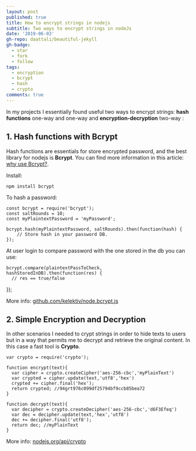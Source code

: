 ```yaml
---
layout: post
published: true
title: How to encrypt strings in nodejs
subtitle: Two ways to encrypt strings in nodeJs
date: '2019-06-03'
gh-repo: daattali/beautiful-jekyll
gh-badge:
  - star
  - fork
  - follow
tags:
  - encryption
  - bcrypt
  - hash
  - crypto
comments: true
---
```

In my projects I essentially found useful two ways to encrypt strings: **hash functions** one-way and one-way and **encryption-decryption** two-way :

## 1. Hash functions with Bcrypt

Hash functions are essentials for store encrypted password, and the best library for nodejs is **Bcrypt**. You can find more information in this article: [why use Bcrypt?](https://codahale.com/how-to-safely-store-a-password/).

Install:

	npm install bcrypt

To hash a password:

    const bcrypt = require('bcrypt');
    const saltRounds = 10;
    const myPlaintextPassword = 'myPassword';
    
	bcrypt.hash(myPlaintextPassword, saltRounds).then(function(hash) {
		// Store hash in your password DB.
	});

At user login to compare password with the one stored in the db you can use:

    bcrypt.compare(plaintextPassToCheck, hashStoredInDB).then(function(res) {
      // res == true/false
  });
  
More info: [github.com/kelektiv/node.bcrypt.js](https://github.com/kelektiv/node.bcrypt.js)


## 2. Simple Encryption and Decryption

In other scenarios I needed to crypt strings in order to hide texts  to users but in a way that permits me to decrypt and retrieve the original content. In this case a fast tool is **Crypto**.

    var crypto = require('crypto');

    function encrypt(text){
      var cipher = crypto.createCipher('aes-256-cbc','myPlainText')
      var crypted = cipher.update(text,'utf8','hex')
      crypted += cipher.final('hex');
      return crypted; //94grt976c099df25794bf9ccb85bea72
    }

    function decrypt(text){
      var decipher = crypto.createDecipher('aes-256-cbc','d6F3Efeq')
      var dec = decipher.update(text,'hex','utf8')
      dec += decipher.final('utf8');
      return dec; //myPlainText
    }

More info: [nodejs.org/api/crypto](https://nodejs.org/api/crypto.html)
